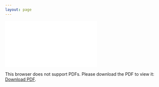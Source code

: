 ```yaml
---
layout: page
---
```


<object data="{{'/assets/pdf/resume.pdf' | prepend: site.baseurl}}" type="application/pdf" width="800px" height="1100px">
    <embed src="{{'/assets/pdf/resume.pdf' | prepend: site.baseurl}}">
        <p>This browser does not support PDFs. Please download the PDF to view it: <a href="{{'/assets/pdf/resume.pdf' | prepend: site.baseurl}}">Download PDF</a>.</p>
    </embed>
</object>
